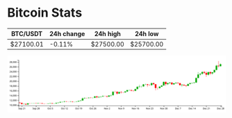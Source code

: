 # Bitcoin Stats

BTC/USDT|24h change|24h high|24h low|
|---|---|---|---|
|$27100.01|-0.11%|$27500.00|$25700.00|

<img src="./chart.svg">
